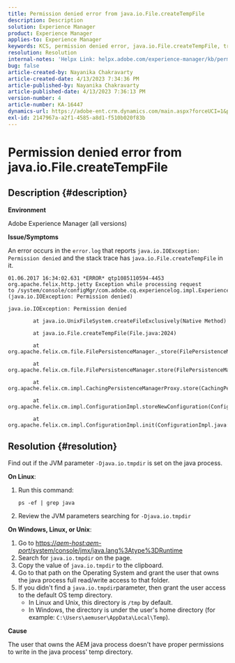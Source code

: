 ```yaml
---
title: Permission denied error from java.io.File.createTempFile
description: Description
solution: Experience Manager
product: Experience Manager
applies-to: Experience Manager
keywords: KCS, permission denied error, java.io.File.createTempFile, troubleshooting, Adobe Experience Manager
resolution: Resolution
internal-notes: 'Helpx Link: helpx.adobe.com/experience-manager/kb/permission_denied_error_from_java_io_file.html'
bug: false
article-created-by: Nayanika Chakravarty
article-created-date: 4/13/2023 7:34:36 PM
article-published-by: Nayanika Chakravarty
article-published-date: 4/13/2023 7:36:13 PM
version-number: 4
article-number: KA-16447
dynamics-url: https://adobe-ent.crm.dynamics.com/main.aspx?forceUCI=1&pagetype=entityrecord&etn=knowledgearticle&id=96b1b835-32da-ed11-a7c7-6045bd0067ea
exl-id: 2147967a-a2f1-4585-a8d1-f510b020f83b
---
```

# Permission denied error from java.io.File.createTempFile

## Description {#description}


<b>Environment</b>

Adobe Experience Manager (all versions)

<b>Issue/Symptoms</b>

An error occurs in the `error.log` that reports `java.io.IOException: Permission denied` and the stack trace has `java.io.File.createTempFile` in it.


```
01.06.2017 16:34:02.631 *ERROR* qtp1085110594-4453 org.apache.felix.http.jetty Exception while processing request to /system/console/configMgr/com.adobe.cq.experiencelog.impl.ExperienceLogConfigServlet (java.io.IOException: Permission denied)

java.io.IOException: Permission denied

        at java.io.UnixFileSystem.createFileExclusively(Native Method)

        at java.io.File.createTempFile(File.java:2024)

        at org.apache.felix.cm.file.FilePersistenceManager._store(FilePersistenceManager.java:699)

        at org.apache.felix.cm.file.FilePersistenceManager.store(FilePersistenceManager.java:660)

        at org.apache.felix.cm.impl.CachingPersistenceManagerProxy.store(CachingPersistenceManagerProxy.java:242)

        at org.apache.felix.cm.impl.ConfigurationImpl.storeNewConfiguration(ConfigurationImpl.java:462)

        at org.apache.felix.cm.impl.ConfigurationImpl.init(ConfigurationImpl.java:183)
```





## Resolution {#resolution}


Find out if the JVM parameter `-Djava.io.tmpdir` is set on the java process.

<b>On Linux</b>:

1. Run this command:

    ```
    ps -ef | grep java
    ```
2. Review the JVM parameters searching for `-Djava.io.tmpdir`


<b>On Windows, Linux, or Unix</b>:

1. Go to [https://*aem-host:aem-port*/system/console/jmx/java.lang%3Atype%3DRuntime](http://aem-host:aem-port/system/console/jmx/java.lang%3Atype%3DRuntime)
2. Search for `java.io.tmpdir` on the page.
3. Copy the value of `java.io.tmpdir` to the clipboard.
4. Go to that path on the Operating System and grant the user that owns the java process full read/write access to that folder.
5. If you didn't find a `java.io.tmpdir`parameter, then grant the user access to the default OS temp directory.
    - In Linux and Unix, this directory is `/tmp` by default.
    - In Windows, the directory is under the user's home directory (for example: `C:\Users\aemuser\AppData\Local\Temp`).


<b>Cause</b>

The user that owns the AEM java process doesn't have proper permissions to write in the java process' temp directory.
